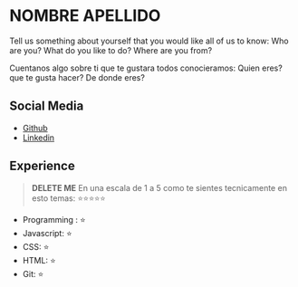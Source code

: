 # NOMBRE APELLIDO

Tell us something about yourself that you would like all of us to know: Who are you? What do you like to do? Where are you from? 


Cuentanos algo sobre ti que te gustara todos conocieramos: Quien eres? que te gusta hacer? De donde eres?

## Social Media

- [Github](https://github.com/makeitrealcamp/)
- [Linkedin](https://www.linkedin.com/company/make-it-real-camp/)

## Experience
> __DELETE ME__ En una escala de 1 a 5 como te sientes tecnicamente en esto temas:  ⭐️⭐️⭐️⭐️⭐️ 

- Programming : ⭐️
- Javascript: ⭐️
- CSS: ⭐️
- HTML: ⭐️
- Git: ⭐️
